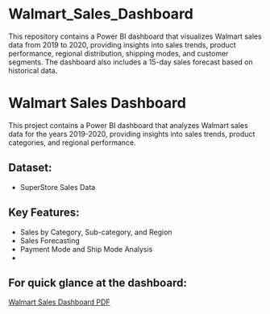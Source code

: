 # Walmart_Sales_Dashboard
This repository contains a Power BI dashboard that visualizes Walmart sales data from 2019 to 2020, providing insights into sales trends, product performance, regional distribution, shipping modes, and customer segments. The dashboard also includes a 15-day sales forecast based on historical data.
# Walmart Sales Dashboard
This project contains a Power BI dashboard that analyzes Walmart sales data for the years 2019-2020, providing insights into sales trends, product categories, and regional performance.

## Dataset:
- SuperStore Sales Data

## Key Features:
- Sales by Category, Sub-category, and Region
- Sales Forecasting
- Payment Mode and Ship Mode Analysis
- 
## For quick glance at the dashboard:
[Walmart Sales Dashboard PDF](https://github.com/Anjalithakur44/Walmart_Sales_Dashboard/blob/main/Walmart%20Sales/Walmart_Dashboard.pdf)
